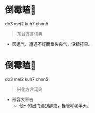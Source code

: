 # 倒霉瞌𥅻
do3 mei2 kuh7 chon5
> 东台方言词典
- 因运气、遭遇不好而垂头丧气，没精打果。

# 倒霉瞌𥅻
do3 mei2 kuh7 chon5
> 兴化方言词典
- 形容大不吉
  - 他～的出门遇到醉鬼，捱缠吖老半天。
